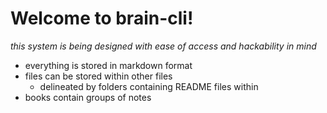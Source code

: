 # Welcome to brain-cli!

_this system is being designed with ease of access and hackability in mind_

* everything is stored in markdown format
* files can be stored within other files
  * delineated by folders containing README files within
* books contain groups of notes
